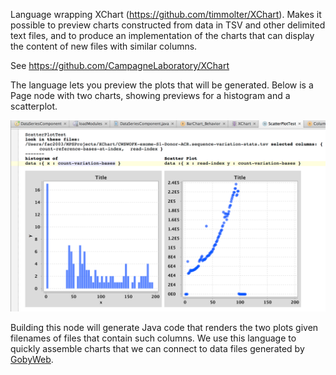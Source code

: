  
Language wrapping XChart (https://github.com/timmolter/XChart). Makes it possible to preview charts constructed from data in TSV and other delimited text files, and to produce an implementation of the charts that can display the content of new files with similar columns. 

See https://github.com/CampagneLaboratory/XChart  

The language lets you preview the plots that will be generated. Below is a Page node with two charts, showing previews for a histogram and a scatterplot.

![Edit Chart Presentation](images/TwoPlots.png)

Building this node will generate Java code that renders the two plots given filenames of files that contain such columns. We use this language to quickly assemble charts that we can connect to data files generated by [GobyWeb](gobyweb.campagnelab.org).